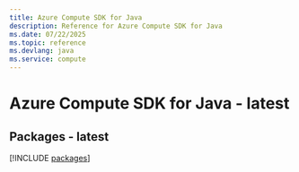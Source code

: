 ```yaml
---
title: Azure Compute SDK for Java
description: Reference for Azure Compute SDK for Java
ms.date: 07/22/2025
ms.topic: reference
ms.devlang: java
ms.service: compute
---
```

# Azure Compute SDK for Java - latest
## Packages - latest
[!INCLUDE [packages](compute-index.md)]